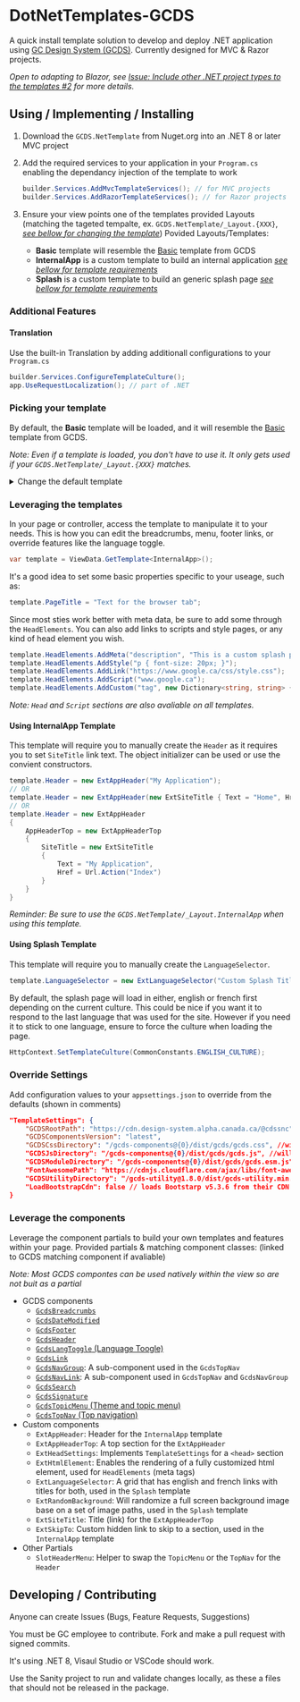# DotNetTemplates-GCDS
A quick install template solution to develop and deploy .NET application using [GC Design System (GCDS)](https://github.com/cds-snc/gcds-components). Currently designed for MVC & Razor projects. 

_Open to adapting to Blazor, see [Issue: Include other .NET project types to the templates #2](../../issues/#2) for more details._

## Using / Implementing / Installing

1. Download the `GCDS.NetTemplate` from Nuget.org into an .NET 8 or later MVC project

2. Add the required services to your application in your `Program.cs` enabling the dependancy injection of the template to work
    ```csharp
    builder.Services.AddMvcTemplateServices(); // for MVC projects
    builder.Services.AddRazorTemplateServices(); // for Razor projects
    ```

3. Ensure your view points one of the templates provided Layouts (matching the tageted tempalte, ex. `GCDS.NetTemplate/_Layout.{XXX}`, [_see bellow for changing the template_](#picking-your-template))
   Povided Layouts/Templates:
    - **Basic** template will resemble the [Basic](https://design-system.alpha.canada.ca/en/page-templates/basic/) template from GCDS
    - **InternalApp** is a custom template to build an internal application [_see bellow for template requirements_](#using-internalapp-template)
    - **Splash** is a custom template to build an generic splash page [_see bellow for template requirements_](#using-splash-template)

### Additional Features

#### Translation

Use the built-in Translation by adding additionall configurations to your `Program.cs`

```csharp
builder.Services.ConfigureTemplateCulture();
app.UseRequestLocalization(); // part of .NET
```
### Picking your template

By default, the **Basic** template will be loaded, and it will resemble the [Basic](https://design-system.alpha.canada.ca/en/page-templates/basic/) template from GCDS.

_Note: Even if a template is loaded, you don't have to use it. It only gets used if your `GCDS.NetTemplate/_Layout.{XXX}` matches._

<details>
  <summary>Change the default template</summary>

  **Note: Be sure to use the corrisponding `GCDS.NetTemplate/_Layout.{XXX}` for the chosen template.**

Option 1. Set a default template type globally in the `Program.cs`.

```csharp
builder.Services.AddMvcTemplateServices(typeof(InternalApp)) // for MVC projects
builder.Services.AddRazorTemplateServices(typeof(InternalApp)) // for Razor projects
```

Option 2. Use a different template for a contoller, page or action by applying a `TemplateType` attribute. This Will take precidence over other defaults.

```csharp
[TemplateType(typeof(InternalApp))]
public IActionResult Index() // public class IndexModel : PageModel
```

Option 3. (**MVC only**) Use the template on only some contollers by not registering the service globally in the `Program.cs` and adding a ServiceFilter to the controler that should use it.

```csharp
// Program.cs
builder.Services.AddMvcTemplateServices(global: false)

// Controller
[ServiceFilter(typeof(TemplateActionFilter))] 
public class HomeController : Controller
```

</details>

### Leveraging the templates

In your page or controller, access the template to manipulate it to your needs.
This is how you can edit the breadcrumbs, menu, footer links, or override features like the language toggle.

```csharp
var template = ViewData.GetTemplate<InternalApp>();
```

It's a good idea to set some basic properties specific to your useage, such as:

```csharp
template.PageTitle = "Text for the browser tab";
```

Since most sties work better with meta data, be sure to add some through the `HeadElements`. You can also add links to scripts and style pages, or any kind of head element you wish.

```csharp
template.HeadElements.AddMeta("description", "This is a custom splash page for testing purposes.");
template.HeadElements.AddStyle("p { font-size: 20px; }");
template.HeadElements.AddLink("https://www.google.ca/css/style.css");
template.HeadElements.AddScript("www.google.ca");
template.HeadElements.AddCustom("tag", new Dictionary<string, string> { { "tagAttribute", "value" } }, "innerHtml");
```

_Note: `Head` and `Script` sections are also avaliable on all templates._

#### Using InternalApp Template

This template will require you to manually create the `Header` as it requires you to set `SiteTitle` link text. The object initializer can be used or use the convient constructors.

```csharp
template.Header = new ExtAppHeader("My Application");
// OR
template.Header = new ExtAppHeader(new ExtSiteTitle { Text = "Home", Href = "#" });
// OR
template.Header = new ExtAppHeader
{
    AppHeaderTop = new ExtAppHeaderTop
    {
        SiteTitle = new ExtSiteTitle
        {
            Text = "My Application",
            Href = Url.Action("Index")
        }
    }
}
```

_Reminder: Be sure to use the `GCDS.NetTemplate/_Layout.InternalApp` when using this template._

#### Using Splash Template

This template will require you to manually create the `LanguageSelector`.

```csharp
template.LanguageSelector = new ExtLanguageSelector("Custom Splash Title", "Titre d'éclaboussure personnalisé", Url.Action("Home"));
```

By default, the splash page will load in either, english or french first depending on the current culture.
This could be nice if you want it to respond to the last language that was used for the site.
However if you need it to stick to one language, ensure to force the culture when loading the page.

```csharp
HttpContext.SetTemplateCulture(CommonConstants.ENGLISH_CULTURE);
```

### Override Settings

Add configuration values to your `appsettings.json` to override from the defaults (shown in comments)
```json
"TemplateSettings": {
    "GCDSRootPath": "https://cdn.design-system.alpha.canada.ca/@cdssnc",
    "GCDSComponentsVersion": "latest",
    "GCDSCssDirectory": "/gcds-components@{0}/dist/gcds/gcds.css", //will have the `GCDSComponentsVersion` injected, alternatively a version can be provided directly in place of `{0}`
    "GCDSJsDirectory": "/gcds-components@{0}/dist/gcds/gcds.js", //will have the `GCDSComponentsVersion` injected, alternatively a version can be provided directly in place of `{0}`
    "GCDSModuleDirectory": "/gcds-components@{0}/dist/gcds/gcds.esm.js", //will have the `GCDSComponentsVersion` injected, alternatively a version can be provided directly in place of `{0}`
    "FontAwesomePath": "https://cdnjs.cloudflare.com/ajax/libs/font-awesome/6.4.2/css/all.min.css",
    "GCDSUtilityDirectory": "/gcds-utility@1.8.0/dist/gcds-utility.min.css",
    "LoadBootstrapCdn": false // loads Bootstarp v5.3.6 from their CDN
}
```

### Leverage the components

Leverage the component partials to build your own templates and features within your page.
Provided partials & matching component classes: (linked to GCDS matching component if avaliable)

_Note: Most GCDS compontes can be used natively within the view so are not buit as a partial_

  - GCDS components
    - [`GcdsBreadcrumbs`](https://design-system.alpha.canada.ca/en/components/breadcrumbs/)
    - [`GcdsDateModified`](https://design-system.alpha.canada.ca/en/components/date-modified/)
    - [`GcdsFooter`](https://design-system.alpha.canada.ca/en/components/footer/)
    - [`GcdsHeader`](https://design-system.alpha.canada.ca/en/components/header/)
    - [`GcdsLangToggle` (Language Toogle)](https://design-system.alpha.canada.ca/en/components/language-toggle/)
    - [`GcdsLink`](https://design-system.alpha.canada.ca/en/components/link/)
    - [`GcdsNavGroup`](https://github.com/cds-snc/gcds-components/tree/main/packages/web/src/components/gcds-nav-group): A sub-component used in the `GcdsTopNav`
    - [`GcdsNavLink`](https://github.com/cds-snc/gcds-components/tree/main/packages/web/src/components/gcds-nav-link): A sub-component used in `GcdsTopNav` and `GcdsNavGroup`
    - [`GcdsSearch`](https://design-system.alpha.canada.ca/en/components/search/)
    - [`GcdsSignature`](https://design-system.alpha.canada.ca/en/components/signature/)
    - [`GcdsTopicMenu` (Theme and topic menu)](https://design-system.alpha.canada.ca/en/components/theme-and-topic-menu/)
    - [`GcdsTopNav` (Top navigation)](https://design-system.alpha.canada.ca/en/components/top-navigation/)
  - Custom components
    - `ExtAppHeader`: Header for the `InternalApp` template
    - `ExtAppHeaderTop`: A top section for the `ExtAppHeader` 
    - `ExtHeadSettings`: Implements `TemplateSettings` for a `<head>` section
    - `ExtHtmlElement`: Enables the rendering of a fully customized html element, used for `HeadElements` (meta tags)
    - `ExtLanguageSelector`: A grid that has english and french links with titles for both, used in the `Splash` template
    - `ExtRandomBackground`: Will randomize a full screen background image base on a set of image paths, used in the `Splash` template
    - `ExtSiteTitle`: Title (link) for the `ExtAppHeaderTop`
    - `ExtSkipTo`: Custom hidden link to skip to a section, used in the `InternalApp` template
  - Other Partials
    - `SlotHeaderMenu`: Helper to swap the `TopicMenu` or the `TopNav` for the `Header`

## Developing / Contributing

Anyone can create Issues (Bugs, Feature Requests, Suggestions)

You must be GC employee to contribute. Fork and make a pull request with signed commits.

It's using .NET 8, Visaul Studio or VSCode should work.

Use the Sanity project to run and validate changes locally, as these a files that should not be released in the package.
